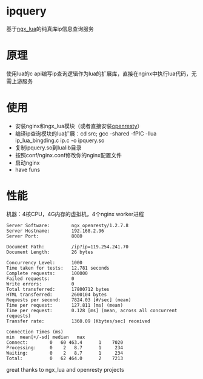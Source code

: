 ipquery
=======
基于[ngx\_lua](http://wiki.nginx.org/HttpLuaModule)的纯真库ip信息查询服务

原理
=======
使用lua的c api编写ip查询逻辑作为lua的扩展库，直接在nginx中执行lua代码，无需上游服务

使用
=======
* 安装nginx和ngx\_lua模块（或者直接安装[openresty](http://openresty.org/)）
* 编译ip查询模块的lua扩展：cd src; gcc -shared -fPIC -llua ip_lua_bingding.c ip.c -o ipquery.so
* 复制ipquery.so到lualib目录
* 按照conf/nginx.conf修改你的nginx配置文件
* 启动nginx
* have funs

性能
=======
机器：4核CPU，4G内存的虚拟机，4个nginx worker进程
    
    Server Software:        ngx_openresty/1.2.7.8
    Server Hostname:        192.168.2.96
    Server Port:            8080
    
    Document Path:          /ip?ip=119.254.241.70
    Document Length:        26 bytes
    
    Concurrency Level:      1000
    Time taken for tests:   12.781 seconds
    Complete requests:      100000
    Failed requests:        0
    Write errors:           0
    Total transferred:      17800712 bytes
    HTML transferred:       2600104 bytes
    Requests per second:    7824.03 [#/sec] (mean)
    Time per request:       127.811 [ms] (mean)
    Time per request:       0.128 [ms] (mean, across all concurrent requests)
    Transfer rate:          1360.09 [Kbytes/sec] received

    Connection Times (ms)
    min  mean[+/-sd] median   max
    Connect:        0   60 463.4      1    7020
    Processing:     0    2   8.7      1     234
    Waiting:        0    2   8.7      1     234
    Total:          0   62 464.0      2    7213

great thanks to ngx\_lua and openresty projects
